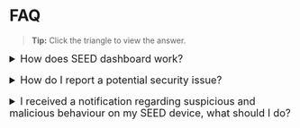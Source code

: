 # FAQ
>**Tip:** Click the triangle to view the answer.

<details>
<summary style="font-size:18px">How does SEED dashboard work? </summary>

SEED Dashboard extracts data from the respective components of SEED, including TechPass, Cloudflare, Microsoft Defender, and Intune. This data is used to present an overall view of the device's security status. Users can also utilise the dashboard to determine how they can rectify security issues and regain access to SEED-protected applications.

</details>
<br>
<details>
<summary style="font-size:18px">How do I report a potential security issue?  </summary>

Go to the icon on the top right-hand corner of the SEED Dashboard and click **Report issue**. You will be redirected to the service request page. We will respond to your queries within three business days.  
</details>
<br>
<details>
<summary style="font-size:18px">I received a notification regarding suspicious and malicious behaviour on my SEED device, what should I do? </summary>

Log in to SEED dashboard and view the security issues listed. Step-by-step instructions are included to guide you to solve the issues. 
</details>